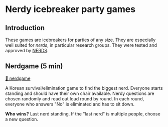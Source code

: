 # Nerdy icebreaker party games

## Introduction
These games are icebreakers for parties of any size. They are especially well suited for *nerds*, in particular research groups. They were tested and approved by [NERDS](https://nerds.itu.dk).

## Nerdgame (5 min)
[📁 nerdgame](/nerdgame/)

A Korean survival/elimination game to find the biggest nerd. Everyone starts standing and should have their own chair available. Nerdy questions are chosen randomly and read out loud round by round. In each round, everyone who answers "No" is eliminated and has to sit down.

**Who wins?** Last nerd standing. If the "last nerd" is multiple people, choose a new question.
